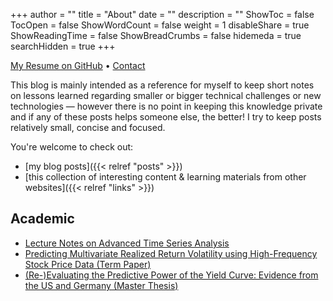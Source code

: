 +++
author = ""
title = "About"
date = ""
description = ""
ShowToc = false
TocOpen = false
ShowWordCount = false
weight = 1
disableShare = true
ShowReadingTime = false
ShowBreadCrumbs = false
hidemeda = true
searchHidden = true
+++

[My Resume on GitHub](https://github.com/layandreas/typst-resume/blob/main/cv_andreas_lay_en.pdf) • [Contact](mailto:andreas.lay@gmail.com)

This blog is mainly intended as a reference for myself to keep short notes on lessons learned regarding smaller or bigger technical challenges or new technologies — however there is no point in keeping this knowledge private and if any of these posts helps someone else, the better! I try to keep posts relatively small, concise and focused.

You're welcome to check out:

- [my blog posts]({{< relref "posts" >}})
- [this collection of interesting content & learning materials from other websites]({{< relref "links" >}})

## Academic

- [Lecture Notes on Advanced Time Series Analysis](/personal-blog/ats_lecture_notes.pdf)
- [Predicting Multivariate Realized Return Volatility using High-Frequency Stock Price Data (Term Paper)](/personal-blog/MultivariateRealisedVolatility.pdf)
- [(Re-)Evaluating the Predictive Power of the Yield Curve: Evidence from the US and Germany (Master Thesis)](/personal-blog/Thesis.pdf)
